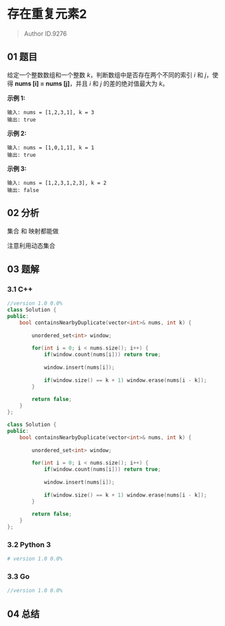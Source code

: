 # 存在重复元素2
> Author ID.9276

## 01 题目

给定一个整数数组和一个整数 *k*，判断数组中是否存在两个不同的索引 *i* 和 *j*，使得 **nums [i] = nums [j]**，并且 *i* 和 *j* 的差的绝对值最大为 *k*。

**示例 1:**

```
输入: nums = [1,2,3,1], k = 3
输出: true
```

**示例 2:**

```
输入: nums = [1,0,1,1], k = 1
输出: true
```

**示例 3:**

```
输入: nums = [1,2,3,1,2,3], k = 2
输出: false
```

## 02 分析

集合 和 映射都能做

注意利用动态集合

## 03 题解

### 3.1 C++

```c++
//version 1.0 0.0%
class Solution {
public:
    bool containsNearbyDuplicate(vector<int>& nums, int k) {
        
        unordered_set<int> window;
        
        for(int i = 0; i < nums.size(); i++) {
            if(window.count(nums[i])) return true;
            
            window.insert(nums[i]);
            
            if(window.size() == k + 1) window.erase(nums[i - k]);
        }
        
        return false;
    }
};
```



```c++
class Solution {
public:
    bool containsNearbyDuplicate(vector<int>& nums, int k) {
        
        unordered_set<int> window;
        
        for(int i = 0; i < nums.size(); i++) {
            if(window.count(nums[i])) return true;
            
            window.insert(nums[i]);
            
            if(window.size() == k + 1) window.erase(nums[i - k]);
        }
        
        return false;
    }
};
```



### 3.2 Python 3

```python
# version 1.0 0.0%

```

### 3.3 Go

```Go
//version 1.0 0.0%

```



## 04 总结

